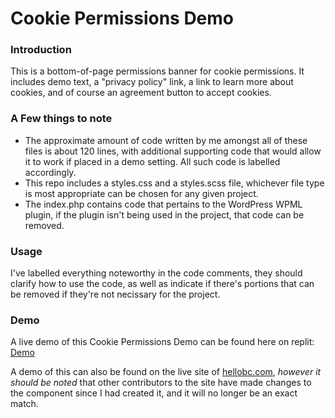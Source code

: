 <h1>Cookie Permissions Demo</h1>

<h3>Introduction</h3>

<p>This is a bottom-of-page permissions banner for cookie permissions. It includes demo text, a "privacy policy" link, a link to learn more about cookies, and of course an agreement button to accept cookies.</p>

<h3>A Few things to note</h3>
<ul>
<li>The approximate amount of code written by me amongst all of these files is about 120 lines, with additional supporting code that would allow it to work if placed in a demo setting. All such code is labelled accordingly.</li>
<li>This repo includes a styles.css and a styles.scss file, whichever file type is most appropriate can be chosen for any given project.</li>
<li>The index.php contains code that pertains to the WordPress WPML plugin, if the plugin isn't being used in the project, that code can be removed.</li>
</ul>

<h3>Usage</h3>
<p>I've labelled everything noteworthy in the code comments, they should clarify how to use the code, as well as indicate if there's portions that can be removed if they're not necissary for the project.</p>

<h3>Demo</h3>
<p>A live demo of this Cookie Permissions Demo can be found here on replit: <a href="https://replit.com/@nathanrmorier/Cookie-Permissions#index.php" target="_blank">Demo</a></p>
<p>A demo of this can also be found on the live site of <a href="https://www.hellobc.com" target="_blank">hellobc.com</a>, <em>however it should be noted</em> that other contributors to the site have made changes to the component since I had created it, and it will no longer be an exact match.</p>
